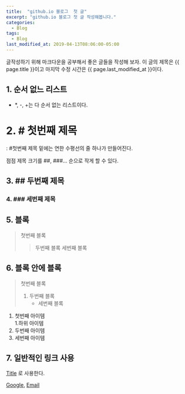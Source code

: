 ```yaml
---
title:  "github.io 블로그  첫 글"
excerpt: "github.io 블로그 첫 글 작성해봅니다."
categories:
  - Blog
tags:
  - Blog
last_modified_at: 2019-04-13T08:06:00-05:00
---
```

글작성하기 위해 마크다운을 공부해서 
좋은 글들을 작성해 보자.
이 글의 제목은 {{ page.title }}이고
마지막 수정 시간은 {{ page.last_modified_at }}이다.

## 1. 순서 없느 리스트
* *, -, +는 다 순서 없는 리스트이다.

# 2. # 첫번째 제목
: #첫번째 제목 밑에는 연한 수평선의 줄 하나가 만들어진다.

점점 제목 크기를 ##, ###... 순으로 작게 할 수 있다.

## 3. ## 두번째 제목
### 4. ### 세번째 제목

## 5. 블록
> 첫번째 블록
>> 두번째 블록
>> 세번째 블록

## 6. 블록 안에 블록
> 첫번째 블록
>    1. 두번째 블록
>        + 세번째 블록

1. 첫번째 아이템  
  1.하위 아이템
1. 두번째 아이템
1. 세번째 아이템

## 7. 일반적인 링크 사용 
[Title](link) 로 사용한다.

[Google](https://www.google.com, "Go Google"), [Email](PSJ@gmail.com, "Send Message")

